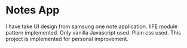 # Notes App
I have take UI design from samsung one note application.
IIFE module pattern implemented.
Only vanilla Javascript used.
Plain css used.
This project is implemented for personal improvement.
